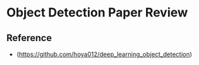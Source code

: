 # Object Detection Paper Review

## Reference 
- (https://github.com/hoya012/deep_learning_object_detection)